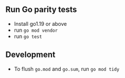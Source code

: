 ## Run Go parity tests

- Install go1.19 or above
- run `go mod vendor`
- run `go test`

## Development

- To flush `go.mod` and `go.sum`, run `go mod tidy`
